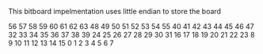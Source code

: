 This bitboard impelmentation uses little endian to store the board

56 57 58 59 60 61 62 63
48 49 50 51 52 53 54 55
40 41 42 43 44 45 46 47
32 33 34 35 36 37 38 39
24 25 26 27 28 29 30 31
16 17 18 19 20 21 22 23
 8  9 10 11 12 13 14 15 
 0  1  2  3  4  5  6  7
